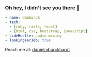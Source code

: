 
### Oh hey, I didn't see you there 🏓
```yaml
- name: danburck
- tech:
  - [ruby, rails, react]
  - [html, css, bootstrap, javascript]
- sideHustle: audio-mixing
- lookingForJob: true
```

Reach me at: [danielmburckhardt](https://www.linkedin.com/in/danielmburckhardt/)
